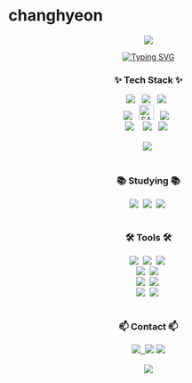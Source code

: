 # changhyeon
<div align="center">
  
  <img src="https://github.com/changhyoun/changhyeon/assets/141309121/1a80d1a2-ecea-45c1-9d7a-454db5a19b4e" />
  
  <a href="https://git.io/typing-svg"><img src="https://readme-typing-svg.demolab.com?font=Fira+Code&weight=700&duration=1500&pause=3000&color=F7F7F7&random=false&width=270&lines=Thanks+for+watching+%3A)" alt="Typing SVG" /></a>
  
  
  <div>
<!--내용 부분-->
<h3 align="center">✨ Tech Stack ✨</h3>
<div align="center">
  <img src="https://img.shields.io/badge/html5-E34F26.svg?style=for-the-badge&logo=html5&logoColor=white" />&nbsp&nbsp
  <img src="https://img.shields.io/badge/css3-1572B6.svg?style=for-the-badge&logo=css3&logoColor=white" />&nbsp&nbsp
  <img src="https://img.shields.io/badge/javascript-F7DF1E.svg?style=for-the-badge&logo=javascript&logoColor=20232a" />&nbsp&nbsp
  
  
</div>
<div align="center">
  <img src="https://img.shields.io/badge/tailwindcss-1daabb.svg?style=for-the-badge&logo=tailwind-css&logoColor=white" />&nbsp&nbsp
  <img   src="https://camo.githubusercontent.com/ea61daeeace8d8828248397eddadeef95376bcd4f0d359a873845f29cf4658bf/68747470733a2f2f696d672e736869656c64732e696f2f62616467652f534153532d686f7470696e6b2e7376673f7374796c653d666c61742d737175617265266c6f676f3d53415353266c6f676f436f6c6f723d7768697465" alt="SASS" data-canonical-src="https://img.shields.io/badge/SASS-hotpink.svg?style=flat-square&amp;logo=SASS&amp;logoColor=white" style="max-width: 100%;height: 27px;">&nbsp&nbsp
    <img src="https://img.shields.io/badge/bootstrap-7010ef.svg?style=for-the-badge&logo=bootstrap&logoColor=white" />&nbsp&nbsp
  
</div>

<div align="center">
  <img src="https://img.shields.io/badge/react-61DAFB?style=for-the-badge&logo=react&logoColor=black"> &nbsp&nbsp
  <img src="https://img.shields.io/badge/vue.js-20232a?style=for-the-badge&logo=vue.js&logoColor=3fb27f">&nbsp&nbsp
  <img src="https://img.shields.io/badge/jquery-0769AD?style=for-the-badge&logo=jquery&logoColor=white">&nbsp&nbsp
</div>

<br>

<div align="center">
  <img src="https://img.shields.io/badge/mysql-4479A1.svg?style=for-the-badge&logo=mysql&logoColor=white" />&nbsp
</div>

<br>

<h3 align="center">📚 Studying 📚</h3>
<div align="center">
  <img src="https://img.shields.io/badge/typescript-007ACC.svg?style=for-the-badge&logo=typescript&logoColor=white" />&nbsp
  <img src="https://img.shields.io/badge/react_native-%2320232a.svg?style=for-the-badge&logo=react&logoColor=%2361DAFB" />&nbsp
  <img src="https://img.shields.io/badge/Recoil-3578E5?style=for-the-badge&logo=recoil&logoColor=white" />&nbsp

 
</div>

<br>

<h3 align="center">🛠 Tools 🛠</h3>
<div align="center">
  <img src="https://img.shields.io/badge/git-F05033.svg?style=for-the-badge&logo=git&logoColor=white" />&nbsp
  <img src="https://img.shields.io/badge/github-181717.svg?style=for-the-badge&logo=github&logoColor=white" />&nbsp
  <img src="https://img.shields.io/badge/Notion-F3F3F3.svg?style=for-the-badge&logo=notion&logoColor=black" />&nbsp
</div>

<div align="center">
  <img src="https://img.shields.io/badge/adobe%20photoshop-08253c.svg?style=for-the-badge&logo=adobe%20photoshop&logoColor=37abff" />&nbsp
  <img src="https://img.shields.io/badge/adobe%20illustrator-08253c.svg?style=for-the-badge&logo=adobe%20illustrator&logoColor=f79500" />&nbsp
</div>
<div>
  <img src="https://img.shields.io/badge/Adobe%20InDesign-49021F?style=for-the-badge&logo=adobeindesign&logoColor=white" />&nbsp
  <img src="https://img.shields.io/badge/figma-F24E1E.svg?style=for-the-badge&logo=figma&logoColor=white" />&nbsp
</div>


<div align="center">
  <img src="https://img.shields.io/badge/VSCode-2C2C32.svg?style=for-the-badge&logo=visual-studio-code&logoColor=22ABF3" />&nbsp
  <img src="https://img.shields.io/badge/Adobe%20XD-470137?style=for-the-badge&logo=Adobe%20XD&logoColor=#FF61F6" />&nbsp  
</div>

<br>

<h3 align="center">📫 Contact 📫</h3>
<div align="center">
<a href="mailto:메일@주소>
  <img src="https://img.shields.io/badge/Gmail-D14836?style=for-the-badge&logo=gmail&logoColor=white">
</a>
<a href="https://velog.io/@kch5780">
    <img src="https://img.shields.io/badge/Velog-1EBC8F?style=for-the-badge&logo=velog&logoColor=white" />&nbsp
</a>
<a href="https://www.instagram.com/changhyeo_.n"><img src="https://img.shields.io/badge/Instagram-%23E4405F.svg?style=for-the-badge&logo=Instagram&logoColor=white&link=https://www.instagram.com/changhyeo_.n"/></a>
  <a href="https://www.notion.so/6681cf5058ad47d88a218527c6df4dc8"><img src="https://img.shields.io/badge/Notion-%23000000.svg?style=for-the-badge&logo=notion&logoColor=white"/></a>
</div>
  </div>
<br/>  
<a href="https://hits.seeyoufarm.com"><img src="https://hits.seeyoufarm.com/api/count/incr/badge.svg?url=https%3A%2F%2Fgithub.com%2Fchanghyoun&count_bg=%234C4D4A&title_bg=%234C985D&icon=hipchat.svg&icon_color=%23FFFFFF&title=Person&edge_flat=false"/></a>



</div>




